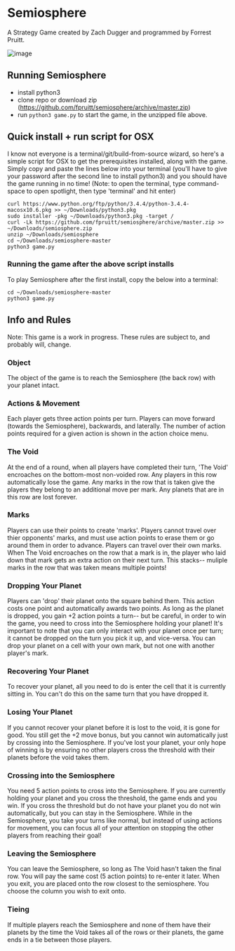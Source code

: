 # Semiosphere
A Strategy Game created by Zach Dugger and programmed by Forrest Pruitt.

![image](https://cloud.githubusercontent.com/assets/2659644/12437082/b8b597b6-bee8-11e5-89aa-71eaa755eaa7.png)

## Running Semiosphere

* install python3
* clone repo or download zip (https://github.com/fpruitt/semiosphere/archive/master.zip)
* run `python3 game.py` to start the game, in the unzipped file above.

## Quick install + run script for OSX
I know not everyone is a terminal/git/build-from-source wizard, so here's a simple script for OSX to get the prerequisites installed, along with the game. Simply copy and paste the lines below into your terminal (you'll have to give your password after the second line to install python3) and you should have the game running in no time! (Note: to open the terminal, type command-space to open spotlight, then type 'terminal' and hit enter)
```
curl https://www.python.org/ftp/python/3.4.4/python-3.4.4-macosx10.6.pkg >> ~/Downloads/python3.pkg
sudo installer -pkg ~/Downloads/python3.pkg -target /
curl -Lk https://github.com/fpruitt/semiosphere/archive/master.zip >> ~/Downloads/semiosphere.zip
unzip ~/Downloads/semiosphere
cd ~/Downloads/semiosphere-master
python3 game.py
```

### Running the game after the above script installs
To play Semiosphere after the first install, copy the below into a terminal:
```
cd ~/Downloads/semiosphere-master
python3 game.py
```


## Info and Rules
Note: This game is a work in progress. These rules are subject to, and probably will, change.

### Object
The object of the game is to reach the Semiosphere (the back row) with your planet intact. 

### Actions & Movement
Each player gets three action points per turn. Players can move forward (towards the Semiosphere), backwards, and laterally.
The number of action points required for a given action is shown in the action choice menu.

### The Void
At the end of a round, when all players have completed their turn, 'The Void' encroaches on the bottom-most non-voided row.
Any players in this row automatically lose the game. Any marks in the row that is taken give the players they belong to an additional move per mark.
Any planets that are in this row are lost forever.

### Marks
Players can use their points to create 'marks'.
Players cannot travel over thier opponents' marks, and must use action points to erase them or go around them in order to advance.
Players can travel over their own marks.
When The Void encroaches on the row that a mark is in, the player who laid down that mark gets an extra action on their next turn.
This stacks-- muliple marks in the row that was taken means multiple points!

### Dropping Your Planet
Players can 'drop' their planet onto the square behind them. This action costs one point and automatically awards two points.
As long as the planet is dropped, you gain +2 action points a turn-- but be careful, in order to win the game, you need to cross into the Semiosphere holding your planet!
It's important to note that you can only interact with your planet once per turn; it cannot be dropped on the turn you pick it up, and vice-versa.
You can drop your planet on a cell with your own mark, but not one with another player's mark.

### Recovering Your Planet
To recover your planet, all you need to do is enter the cell that it is currently sitting in.
You can't do this on the same turn that you have dropped it.

### Losing Your Planet
If you cannot recover your planet before it is lost to the void, it is gone for good. 
You still get the +2 move bonus, but you cannot win automatically just by crossing into the Semiosphere.
If you've lost your planet, your only hope of winning is by ensuring no other players cross the threshold with their planets before the void takes them.

### Crossing into the Semiosphere
You need 5 action points to cross into the Semiosphere. If you are currently holding your planet and you cross the threshold, the game ends and you win.
If you cross the threshold but do not have your planet you do not win automatically, but you can stay in the Semiosphere.
While in the Semiosphere, you take your turns like normal, but instead of using actions for movement, you can focus all of your attention on 
stopping the other players from reaching their goal!

### Leaving the Semiosphere
You can leave the Semiosphere, so long as The Void hasn't taken the final row.
You will pay the same cost (5 action points) to re-enter it later.
When you exit, you are placed onto the row closest to the semiosphere. 
You choose the column you wish to exit onto.

### Tieing
If multiple players reach the Semiosphere and none of them have their planets by the time the Void takes all of the rows or their planets, the game ends in a tie between those players.
